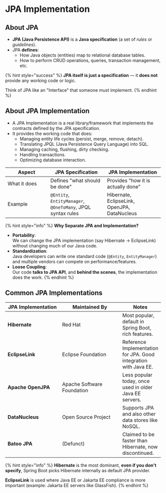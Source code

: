 # JPA Implementation

## About JPA

* **JPA (Java Persistence API)** is a **Java specification** (a set of _rules_ or _guidelines_).
* JPA **defines**:
  * How Java objects (entities) map to relational database tables.
  * How to perform CRUD operations, queries, transaction management, etc.

{% hint style="success" %}
**JPA itself is just a specification** — it **does not** provide any working code or logic.

Think of JPA like an "Interface" that someone must implement.
{% endhint %}

## About JPA Implementation

* A JPA Implementation is a real library/framework that implements the contracts defined by the JPA specification.
* It provides the working code that does:
  * Managing entity life cycles (persist, merge, remove, detach).
  * Translating JPQL (Java Persistence Query Language) into SQL.
  * Managing caching, flushing, dirty checking.
  * Handling transactions.
  * Optimizing database interaction.

<table data-full-width="true"><thead><tr><th width="122.5390625">Aspect</th><th>JPA Specification</th><th>JPA Implementation</th></tr></thead><tbody><tr><td>What it does</td><td>Defines "what should be done"</td><td>Provides "how it is actually done"</td></tr><tr><td>Example</td><td><code>@Entity</code>, <code>EntityManager</code>, <code>@OneToMany</code>, JPQL syntax rules</td><td>Hibernate, EclipseLink, OpenJPA, DataNucleus</td></tr></tbody></table>

{% hint style="info" %}
**Why Separate JPA and Implementation?**

* **Portability**:\
  We can change the JPA implementation (say Hibernate → EclipseLink) without changing much of our Java code.
* **Standardization**:\
  Java developers can write one standard code (`@Entity`, `EntityManager`) and multiple vendors can compete on performance/features.
* **Loose Coupling**:\
  Our code **talks to JPA API**, and **behind the scenes**, the implementation does the work.
{% endhint %}

## Common JPA Implementations

<table data-full-width="true"><thead><tr><th width="187.81640625">JPA Implementation</th><th width="243.92578125">Maintained By</th><th>Notes</th></tr></thead><tbody><tr><td><strong>Hibernate</strong></td><td>Red Hat</td><td>Most popular, default in Spring Boot, rich features.</td></tr><tr><td><strong>EclipseLink</strong></td><td>Eclipse Foundation</td><td>Reference Implementation for JPA. Good integration with Java EE.</td></tr><tr><td><strong>Apache OpenJPA</strong></td><td>Apache Software Foundation</td><td>Less popular today, once used in older Java EE servers.</td></tr><tr><td><strong>DataNucleus</strong></td><td>Open Source Project</td><td>Supports JPA and also other data stores like NoSQL.</td></tr><tr><td><strong>Batoo JPA</strong></td><td>(Defunct)</td><td>Claimed to be faster than Hibernate, now discontinued.</td></tr></tbody></table>

{% hint style="info" %}
**Hibernate** is the most dominant, **even if you don't specify**, Spring Boot picks Hibernate internally as default JPA provider.

**EclipseLink** is used where Java EE or Jakarta EE compliance is more important (example: Jakarta EE servers like GlassFish).
{% endhint %}





